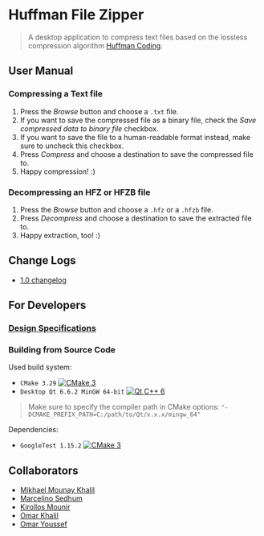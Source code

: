 # Huffman File Zipper

> A desktop application to compress text files based on the lossless compression algorithm [Huffman Coding](https://en.wikipedia.org/wiki/Huffman_coding).

## User Manual

### Compressing a Text file

1. Press the *Browse* button and choose a `.txt` file.
2. If you want to save the compressed file as a binary file, check the *Save compressed data to binary file* checkbox.
3. If you want to save the file to a human-readable format instead, make sure to uncheck this checkbox.
4. Press *Compress* and choose a destination to save the compressed file to.
5. Happy compression! :)

### Decompressing an HFZ or HFZB file

1. Press the *Browse* button and choose a `.hfz` or a `.hfzb` file.
2. Press *Decompress* and choose a destination to save the extracted file to.
3. Happy extraction, too! :)

## Change Logs

- [1.0 changelog](change-logs/CHANGELOG-1.0.md)

## For Developers

### [Design Specifications](design-specs/design-specs-1.0.md)

### Building from Source Code

Used build system:
- `CMake 3.29` [![CMake 3](https://img.shields.io/badge/-CMake%203-064F8C?logo=cmake&logoColor=white&style=flat-square)](https://cmake.org/)
- `Desktop Qt 6.6.2 MinGW 64-bit` [![Qt C++ 6](https://img.shields.io/badge/-Qt%20C%2B%2B%206-41CD52?logo=Qt&logoColor=white&style=flat-square)](https://www.qt.io/)

> Make sure to specify the compiler path in CMake options:
`"-DCMAKE_PREFIX_PATH=C:/path/to/Qt/x.x.x/mingw_64"`

Dependencies:
- `GoogleTest 1.15.2` [![CMake 3](https://img.shields.io/badge/-GoogleTest-4285F4?logo=Google&logoColor=white&style=flat-square)](https://github.com/google/googletest)

## Collaborators

- [Mikhael Mounay Khalil](https://github.com/MikhaelMounay)
- [Marcelino Sedhum](https://github.com/marcelinoSamer)
- [Kirollos Mounir](https://github.com/KirollosFady)
- [Omar Khalil](https://github.com/omarramy22)
- [Omar Youssef](https://github.com/omaaryouussef)
